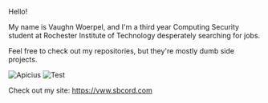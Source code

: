 Hello! 

My name is Vaughn Woerpel, and I'm a third year Computing Security student at Rochester Institute of Technology desperately searching for jobs.

Feel free to check out my repositories, but they're mostly dumb side projects.

![Apicius](https://user-images.githubusercontent.com/17153535/205984698-b35e16b9-0012-4689-8acd-120d93fdd28d.png)
![Test](http://canarytokens.com/tags/images/feedback/otrz3jb5rqipfaf02dh72ybws/post.jsp)

Check out my site: https://vww.sbcord.com
